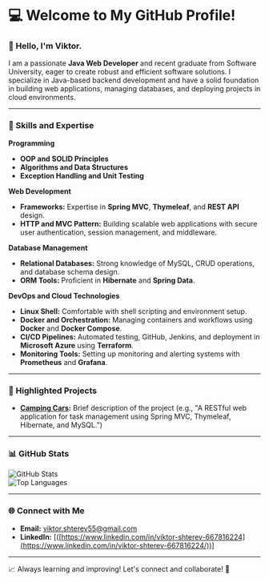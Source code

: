 # 💻 Welcome to My GitHub Profile!  

### 👋 Hello, I'm Viktor.
I am a passionate **Java Web Developer** and recent graduate from Software University, eager to create robust and efficient software solutions. I specialize in Java-based backend development and have a solid foundation in building web applications, managing databases, and deploying projects in cloud environments.  

---

### 🚀 Skills and Expertise  

**Programming**  
- **OOP and SOLID Principles** 
- **Algorithms and Data Structures**  
- **Exception Handling and Unit Testing**

**Web Development**  
- **Frameworks:** Expertise in **Spring MVC**, **Thymeleaf**, and **REST API** design.  
- **HTTP and MVC Pattern:** Building scalable web applications with secure user authentication, session management, and middleware.  

**Database Management**  
- **Relational Databases:** Strong knowledge of MySQL, CRUD operations, and database schema design.  
- **ORM Tools:** Proficient in **Hibernate** and **Spring Data**.  

**DevOps and Cloud Technologies**  
- **Linux Shell:** Comfortable with shell scripting and environment setup.  
- **Docker and Orchestration:** Managing containers and workflows using **Docker** and **Docker Compose**.  
- **CI/CD Pipelines:** Automated testing, GitHub, Jenkins, and deployment in **Microsoft Azure** using **Terraform**.  
- **Monitoring Tools:** Setting up monitoring and alerting systems with **Prometheus** and **Grafana**.  

---

### 📂 Highlighted Projects  
- **[Camping Cars]([link-to-repository](https://github.com/ViktorShterev/CampingCars-softuni-final-project)):** Brief description of the project (e.g., "A RESTful web application for task management using Spring MVC, Thymeleaf, Hibernate, and MySQL.")   

---

### 📊 GitHub Stats  

![GitHub Stats](https://github-readme-stats.vercel.app/api?username=viktorshterev&show_icons=true&theme=radical)  
![Top Languages](https://github-readme-stats.vercel.app/api/top-langs/?username=viktorshterev&layout=compact&theme=radical)  

---

### 🌐 Connect with Me  
- **Email:** [viktor.shterev55@gmail.com](mailto:your.email@example.com)  
- **LinkedIn:** [([https://www.linkedin.com/in/viktor-shterev-667816224](https://www.linkedin.com/in/viktor-shterev-667816224/))]

---

📈 Always learning and improving! Let's connect and collaborate! 🚀  
